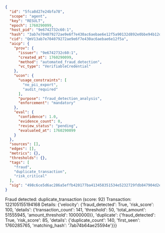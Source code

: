 ```json
{
  "id": "5fca8d27e24bfa78",
  "scope": "agent",
  "key": "RESULT",
  "epoch": 1760290099,
  "host_pid": "9e6742732c60:1",
  "hash": "3ab7e704079272ae9e6f7e430ac6aebae6e12f5a90132d892e0bbe94b12d80a4",
  "cid": "QmV13ab7e704079272ae9e6f7e430ac6aebae6e12f5a",
  "aicp": {
    "prov": {
      "issuer": "9e6742732c60:1",
      "created_at": 1760290099,
      "method": "automated_fraud_detection",
      "vc_type": "VerifiableCredential"
    },
    "ucon": {
      "usage_constraints": [
        "no_pii_export",
        "audit_required"
      ],
      "purpose": "fraud_detection_analysis",
      "enforcement": "mandatory"
    },
    "eval": {
      "confidence": 1.0,
      "evidence_count": 0,
      "review_status": "pending",
      "evaluated_at": 1760290099
    }
  },
  "sources": [],
  "edges": [],
  "metrics": {},
  "thresholds": {},
  "tags": [
    "fraud",
    "duplicate_transaction",
    "risk_critical"
  ],
  "sig": "498c6ce5d6ac286a5effb420177ba413458351534e5232729fdb847904d2e97c"
}
```

Fraud detected: duplicate_transaction (score: 92)
Transaction: 122105155194168
Details: {'velocity': {'fraud_detected': True, 'risk_score': 100, 'details': {'transaction_count': 141, 'threshold': 50, 'total_amount': 51555945, 'amount_threshold': 10000000}}, 'duplicate': {'fraud_detected': True, 'risk_score': 85, 'details': {'duplicate_count': 140, 'first_seen': 1760285765, 'matching_hash': '7ab74b64ae25594e'}}}